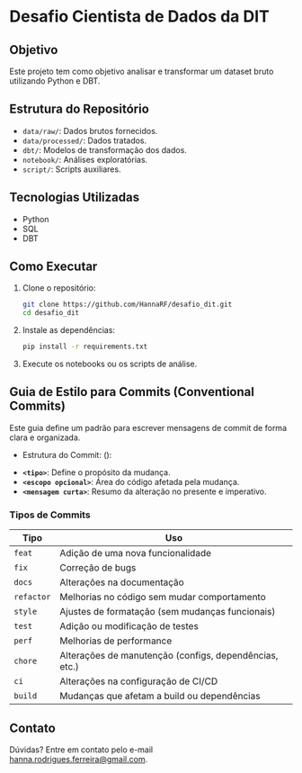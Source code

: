 # Desafio Cientista de Dados da DIT

## Objetivo
Este projeto tem como objetivo analisar e transformar um dataset bruto utilizando Python e DBT.

## Estrutura do Repositório
- `data/raw/`: Dados brutos fornecidos.
- `data/processed/`: Dados tratados.
- `dbt/`: Modelos de transformação dos dados.
- `notebook/`: Análises exploratórias.
- `script/`: Scripts auxiliares.

## Tecnologias Utilizadas
- Python
- SQL
- DBT

## Como Executar
1. Clone o repositório:
   ```bash
   git clone https://github.com/HannaRF/desafio_dit.git
   cd desafio_dit

2. Instale as dependências:
   ```bash
   pip install -r requirements.txt

3. Execute os notebooks ou os scripts de análise.

## Guia de Estilo para Commits (Conventional Commits)

Este guia define um padrão para escrever mensagens de commit de forma clara e organizada.

* Estrutura do Commit: <tipo>(<escopo opcional>): <mensagem curta no imperativo>

- **`<tipo>`**: Define o propósito da mudança.
- **`<escopo opcional>`**: Área do código afetada pela mudança.
- **`<mensagem curta>`**: Resumo da alteração no presente e imperativo.

### Tipos de Commits

| Tipo       | Uso |
|------------|----------------------------------------------------------|
| `feat`     | Adição de uma nova funcionalidade |
| `fix`      | Correção de bugs |
| `docs`     | Alterações na documentação |
| `refactor` | Melhorias no código sem mudar comportamento |
| `style`    | Ajustes de formatação (sem mudanças funcionais) |
| `test`     | Adição ou modificação de testes |
| `perf`     | Melhorias de performance |
| `chore`    | Alterações de manutenção (configs, dependências, etc.) |
| `ci`       | Alterações na configuração de CI/CD |
| `build`    | Mudanças que afetam a build ou dependências |

## Contato

Dúvidas? Entre em contato pelo e-mail hanna.rodrigues.ferreira@gmail.com.